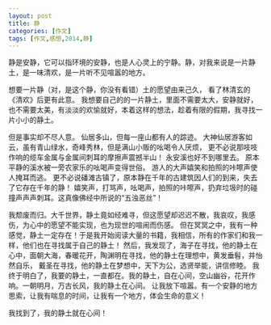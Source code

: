 ```yaml
---
layout: post
title: 静
categories: [作文]
tags: [作文,感想,2014,静]
---
```


静是安静，它可以指环境的安静，也是人心灵上的宁静。静，对我来说是一片静土，是一味清欢，是一片听不见喧嚣的地方。

想要一片静（对，是这个静，你没有看错）土的愿望由来己久，
看了林清玄的《清欢》后更有此意。
我想要自己的的一片静土，里面不需要太大，安静就好，
也不需要太美，有淡淡的欢愉就好，本着这样的想法，趁着有限的假期，我寻找一片小小的静土。

但是事实却不尽人意。
仙居多山，但每一座山都有人的踪迹。
大神仙居游客如云，虽有青山绿水，奇峰秀林，但是满山小贩的吆喝令人厌烦，
更不必说那吱吱作响的缆车金属与金属间刺耳的摩擦声震撼半山！
永安溪也好不到哪里去。
原本平静的溪水被一旁农家乐的吆喝声变得世俗。
游人的大声嬉笑和拍照的咔嚓声使人掩耳而逃。
更不必说磻滩古镇了，原本静在千年的古建筑因人们的到来，失去了它存在千年的静！
嬉笑声，打骂声，吆喝声，拍照的咔嚓声，扔弃垃圾时的碰撞声声声刺耳。这真像佛经中所说的“五浊恶丝”！

我颓废而归。大千世界，静土竟如经难寻，但这愿望却迟迟不散，我哀叹，我感伤，为心中的愿望不能实现，也为现世的喧闹而伤感。
但在冥冥之中，我有一种感觉，静土一定存在！于是我开始阅读大量的书籍，我相信，所有的作家们和我一样，他们也在寻找属于自己的静土！
然后，我发现了，海子在寻找，他的静土在心中，面朝大海，春暖花开，陶渊明在寻找，他的静土在理想中，黄发垂髫，并怡然自乐，
戴圣在寻找，他的静土在梦想中，天下为公，选贤举能，讲信修睦。
我终于明白了，我要的静土，一直都在。我的静土，自在心间，空山幽谷，花开作响。一朝明月，万古长风，我的静土在心间。
让我放下喧嚣。有一个安静的地方思索，让我有喘息的时间，让我有一个地方，体会生命的意义！

我找到了，我的静土就在心间！
